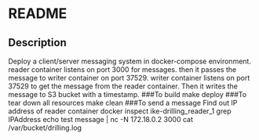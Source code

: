# README

## Description

Deploy a client/server messaging system in docker-compose environment.
reader container listens on port 3000 for messages. then it passes the message to writer container on port 37529.
writer container listens on port 37529 to get the message from the reader container. Then it writes the message to S3 bucket with a timestamp.
###To build
make deploy
###To tear down all resources
make clean
###To send a message
	Find out IP address of reader container
	docker inspect ike-drilling_reader_1 grep IPAddress
	echo test message | nc -N 172.18.0.2 3000
	cat /var/bucket/drilling.log
	

```



